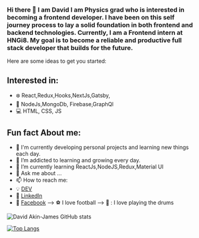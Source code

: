 ### Hi there 👋 I am David I am Physics grad who is interested in becoming a frontend developer. I have been on this self journey process to lay a solid foundation in both frontend and backend technologies. Currently, I am a Frontend intern at HNGi8. My goal is to become a reliable and productive full stack developer that builds for the future.

Here are some ideas to get you started:


## Interested in: 
* :snowflake:  React,Redux,Hooks,NextJs,Gatsby,
* :iphone: NodeJs,MongoDb, Firebase,GraphQl
* :computer: HTML, CSS, JS

## Fun fact About me:

- 🔭 I'm currently developing personal projects and learning new things each day.
 - 🌱 I’m addicted to learning and growing every day.
- 🌱 I’m currently learning ReactJs,NodeJS,Redux,Material UI
- 💬 Ask me about ...
- 📫 How to reach me:
-  :bulb: [DEV](https://dev.to/davidakinjames)
-  :office: [LinkedIn](https://www.linkedin.com/in/akinwande-david-akin-james-58b411198/)
-  :speech_balloon: [Facebook](https://web.facebook.com/david.akinjames.5/)
--> :soccer: I love football
--> :drum: : I love playing the drums



![David Akin-James GitHub stats](https://github-readme-stats.vercel.app/api?username=DavidAkinJames&show_icons=true&theme=onedark)


[![Top Langs](https://github-readme-stats.vercel.app/api/top-langs/?username=DavidAkinJames)](https://github.com/anuraghazra/github-readme-stats)

